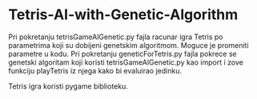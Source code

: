 # Tetris-AI-with-Genetic-Algorithm

Pri pokretanju tetrisGameAlGenetic.py fajla racunar igra Tetris po parametrima koji su dobijeni genetskim algoritmom. Moguce je promeniti parametre u kodu.
Pri pokretanju geneticForTetris.py fajla pokrece se genetski algoritam koji koristi tetrisGameAlGenetic.py kao import i zove funkciju playTetris iz njega kako bi evaluirao jedinku.

Tetris igra koristi pygame biblioteku.
